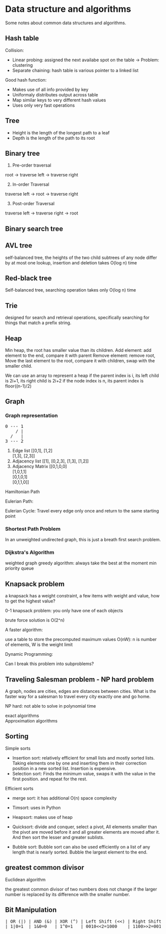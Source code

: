 # Data structure and algorithms

Some notes about common data structures and algorithms.


## Hash table

Collision:
- Linear probing: assigned the next availabe spot on the table -> Problem: clustering
- Separate chaining: hash table is various pointer to a linked list

Good hash function:
- Makes use of all info provided by key
- Uniformaly distributes output across table
- Map similar keys to very different hash values
- Uses only very fast operations

## Tree

- Height is the length of the longest path to a leaf
- Depth is the length of the path to its root

## Binary tree

1. Pre-order traversal

root -> traverse left -> traverse right

2. In-order Traversal

traverse left -> root -> traverse right

3. Post-order Traversal

traverse left -> traverse right -> root

## Binary search tree

## AVL tree
self-balanced tree, the heights of the two child subtrees of any node differ by at most one
lookup, insertion and deletion takes O(log n) time

## Red-black tree
Self-balanced tree, searching operation takes only O(log n) time

## Trie
designed for search and retrieval operations, specifically searching for things that match a prefix string.

## Heap
Min heap, the root has smaller value than its children.
Add element: add element to the end, compare it with parent
Remove element: remove root, Move the last element to the root, compare it with children, swap with the smaller child.

We can use an array to represent a heap
if the parent index is i, its left child is 2i+1, its right child is 2i+2
if the node index is n, its parent index is floor((n-1)/2)

## Graph

### Graph representation

<pre>
0 --- 1
    / |
  /   |
3 --- 2
</pre>

1. Edge list 
  [[0,1], [1,2] \
  [1,3], [2,3]]
3. Adjacency list
  [[1], [0,2,3], [1,3], [1,2]]
5. Adjacency Matrix
  [[0,1,0,0] \
  [1,0,1,1] \
  [0,1,0,1] \
  [0,1,1,0]]
  
  
Hamiltonian Path
  
Eulerian Path:
  
Eulerian Cycle:
Travel every edge only once and return to the same starting point
  
  
### Shortest Path Problem

In an unweighted undirected graph, this is just a breath first search problem.

### Dijkstra's Algorithm
weighted graph
greedy algorithm: always take the best at the moment
min priority queue

## Knapsack problem
a knapsack has a weight constraint, a few items with weight and value, how to get the highest value?

0-1 knapsack problem: you only have one of each objects

brute force solution is O(2^n)

A faster algorithm:

use a table to store the precomputed maximum values
O(nW): n is number of elements, W is the weight limit

Dynamic Programming:

Can I break this problem into subproblems?


## Traveling Salesman problem - NP hard problem
A graph, nodes are cities, edges are distances between cities. What is the faster way for a salesman to travel every city exactly one and go home.

NP hard: not able to solve in polynomial time

exact algorithms\
Approximation algorithms


## Sorting

Simple sorts

- Insertion sort: relatively efficient for small lists and mostly sorted lists. Taking elements one by one and inserting them in their correction position in a new sorted list. Insertion is expensive.
- Selection sort: Finds the minimum value, swaps it with the value in the first position. and repeat for the rest.

Efficient sorts

- merge sort: it has additional O(n) space complexity
- Timsort: uses in Python
- Heapsort: makes use of heap
- Quicksort: divide and conquer, select a pivot, All elements smaller than the pivot are moved before it and all greater elements are moved after it. And then sort the lesser and greater sublists.

- Bubble sort: Bubble sort can also be used efficiently on a list of any length that is nearly sorted. Bubble the largest element to the end.

## greatest common divisor
Euclidean algorithm

the greatest common divisor of two numbers does not change if the larger number is replaced by its difference with the smaller number.


## Bit Manipulation
<pre>
| OR (|) | AND (&) | XOR (^) | Left Shift (<<) | Right Shift (>>) | Not (~)
| 1|0=1	 | 1&0=0   | 1^0=1   | 0010<<2=1000    | 1100>>2=0011     | ~1=0
</pre>
